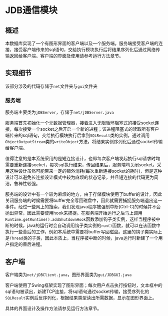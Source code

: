 # JDB通信模块

## 概述

本数据库实现了一个有图形界面的客户端以及一个服务端。服务端接受客户端的连接，接受客户端传来的sql语句，交给执行模块执行后将结果序列化后通过网络传输返回给客户端。客户端的界面及使用请参考运行方法章节。

## 实现细节

该部分涉及的代码存储于`net`文件夹与`gui`文件夹

### 服务端

服务端主要类为`jDBServer`，存储于`net/jDBServer.java`

服务端首先初始化一个元数据管理器，接着进入无限循环阻塞式的接受socket连接，每次接受一个socket之后开启一个新的进程；该进程阻塞式的读取所有客户端传来的sql语句，交给执行模块执行后拿到`SQLResult`类的实例，通过调用`ObjectOutputStream`类的`writeObject`方法，将结果实例序列化后通过socket传输给客户端。

值得注意的是本系统采用的是短连接设计，也即每次客户端发起执行sql请求时均需要重新连接socket，每次sql执行结束，传回结果后，服务端均关闭socket。采用这种设计虽然可能带来一定的额外消耗(每次重新连接socket的耗时)，但是这种设计可以避免长连接设计模式中较为麻烦的状态记录，并且短连接的代码更为简洁，鲁棒性较强。

服务端的设计中有一个较为麻烦的地方，由于存储模块使用了buffer的设计，因此关闭服务端的时候需要将buffer完全写回磁盘中，因此就需要捕捉服务端退出这一事件。经过一些网上的搜索，我们发现java程序被强制中断(Ctrl-C)的时候并不会抛出异常，因此需要使用hook来捕捉。在服务端开始运行之后马上调用`Runtime.getRuntime().addShutdownHook`函数添加钩子类实例，这样当程序被中断的时候，java的运行时会自动调用钩子类实例的`run()`函数，就可以在该函数中执行一些善后的工作，例如本系统中需要将buffer写回磁盘。这里的钩子类实际上是`Thread`类的子类，因此本质上，当程序被中断的时候，java运行时新建了一个用户指定的善后进程。

## 客户端

客户端类为`net/jDBClient.java`，图形界面类为`gui/JDBGUI.java`

客户端使用了Swing框架实现了图形界面；每次用户点击执行按钮时，文本框中的sql语句被读出，新建TCP连接，将sql语句通过socket传输，接受序列化的`SQLResult`实例后反序列化，根据结果类型读出所需数据，显示在图形界面上。

具体的界面设计及操作方法请参见运行方法章节。

